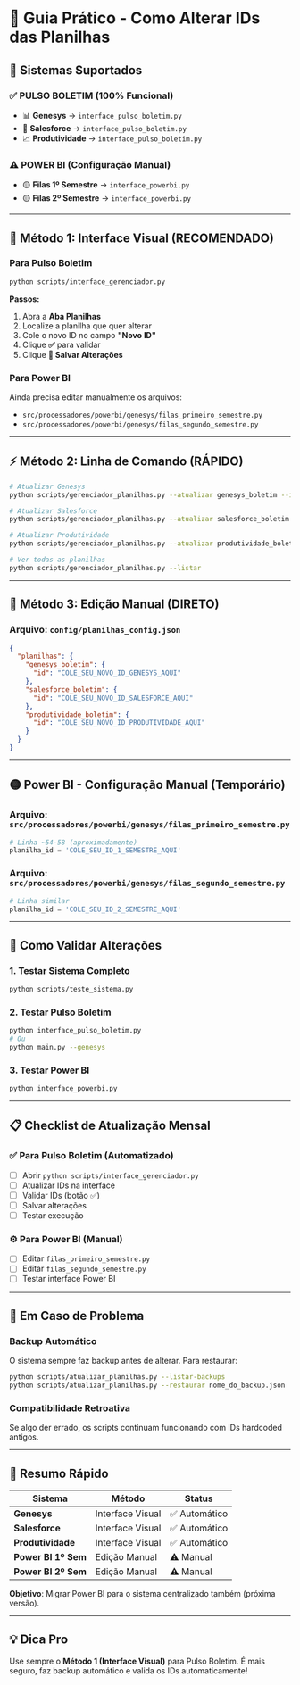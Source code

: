 # 🔧 Guia Prático - Como Alterar IDs das Planilhas

## 🎯 Sistemas Suportados

### ✅ PULSO BOLETIM (100% Funcional)
- 📊 **Genesys** → `interface_pulso_boletim.py`
- 💼 **Salesforce** → `interface_pulso_boletim.py`
- 📈 **Produtividade** → `interface_pulso_boletim.py`

### ⚠️ POWER BI (Configuração Manual)
- 🟡 **Filas 1º Semestre** → `interface_powerbi.py`
- 🟡 **Filas 2º Semestre** → `interface_powerbi.py`

---

## 🚀 Método 1: Interface Visual (RECOMENDADO)

### Para Pulso Boletim
```bash
python scripts/interface_gerenciador.py
```

**Passos:**
1. Abra a **Aba Planilhas**
2. Localize a planilha que quer alterar
3. Cole o novo ID no campo **"Novo ID"**
4. Clique **✅** para validar
5. Clique **💾 Salvar Alterações**

### Para Power BI
Ainda precisa editar manualmente os arquivos:
- `src/processadores/powerbi/genesys/filas_primeiro_semestre.py`
- `src/processadores/powerbi/genesys/filas_segundo_semestre.py`

---

## ⚡ Método 2: Linha de Comando (RÁPIDO)

```bash
# Atualizar Genesys
python scripts/gerenciador_planilhas.py --atualizar genesys_boletim --id "SEU_NOVO_ID_GENESYS"

# Atualizar Salesforce
python scripts/gerenciador_planilhas.py --atualizar salesforce_boletim --id "SEU_NOVO_ID_SALESFORCE"

# Atualizar Produtividade
python scripts/gerenciador_planilhas.py --atualizar produtividade_boletim --id "SEU_NOVO_ID_PRODUTIVIDADE"

# Ver todas as planilhas
python scripts/gerenciador_planilhas.py --listar
```

---

## 📝 Método 3: Edição Manual (DIRETO)

### Arquivo: `config/planilhas_config.json`

```json
{
  "planilhas": {
    "genesys_boletim": {
      "id": "COLE_SEU_NOVO_ID_GENESYS_AQUI"
    },
    "salesforce_boletim": {
      "id": "COLE_SEU_NOVO_ID_SALESFORCE_AQUI"
    },
    "produtividade_boletim": {
      "id": "COLE_SEU_NOVO_ID_PRODUTIVIDADE_AQUI"
    }
  }
}
```

---

## 🟡 Power BI - Configuração Manual (Temporário)

### Arquivo: `src/processadores/powerbi/genesys/filas_primeiro_semestre.py`
```python
# Linha ~54-58 (aproximadamente)
planilha_id = 'COLE_SEU_ID_1_SEMESTRE_AQUI'
```

### Arquivo: `src/processadores/powerbi/genesys/filas_segundo_semestre.py`
```python
# Linha similar
planilha_id = 'COLE_SEU_ID_2_SEMESTRE_AQUI'
```

---

## 🧪 Como Validar Alterações

### 1. Testar Sistema Completo
```bash
python scripts/teste_sistema.py
```

### 2. Testar Pulso Boletim
```bash
python interface_pulso_boletim.py
# Ou
python main.py --genesys
```

### 3. Testar Power BI
```bash
python interface_powerbi.py
```

---

## 📋 Checklist de Atualização Mensal

### ✅ Para Pulso Boletim (Automatizado)
- [ ] Abrir `python scripts/interface_gerenciador.py`
- [ ] Atualizar IDs na interface
- [ ] Validar IDs (botão ✅)
- [ ] Salvar alterações
- [ ] Testar execução

### ⚙️ Para Power BI (Manual)
- [ ] Editar `filas_primeiro_semestre.py`
- [ ] Editar `filas_segundo_semestre.py`
- [ ] Testar interface Power BI

---

## 🚨 Em Caso de Problema

### Backup Automático
O sistema sempre faz backup antes de alterar. Para restaurar:
```bash
python scripts/atualizar_planilhas.py --listar-backups
python scripts/atualizar_planilhas.py --restaurar nome_do_backup.json
```

### Compatibilidade Retroativa
Se algo der errado, os scripts continuam funcionando com IDs hardcoded antigos.

---

## 🎯 Resumo Rápido

| **Sistema** | **Método** | **Status** |
|-------------|------------|------------|
| **Genesys** | Interface Visual | ✅ Automático |
| **Salesforce** | Interface Visual | ✅ Automático |
| **Produtividade** | Interface Visual | ✅ Automático |
| **Power BI 1º Sem** | Edição Manual | ⚠️ Manual |
| **Power BI 2º Sem** | Edição Manual | ⚠️ Manual |

**Objetivo**: Migrar Power BI para o sistema centralizado também (próxima versão).

---

## 💡 Dica Pro

Use sempre o **Método 1 (Interface Visual)** para Pulso Boletim.
É mais seguro, faz backup automático e valida os IDs automaticamente!

